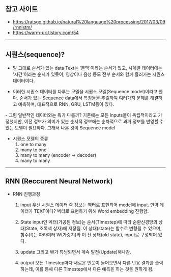 ## 참고 사이트
- https://ratsgo.github.io/natural%20language%20processing/2017/03/09/rnnlstm/
- https://warm-uk.tistory.com/54

---

## 시퀀스(sequence)?

- 말 그대로 순서가 있는 data
  Text는 '문맥'이라는 순서가 있고, 시계열 데이터에는 '시간'이라는 순서가 있듯이, 영상이나 음성 등도 전부 순서와 함께 흘러가는 시퀀스 데이터이다.

- 이러한 시퀀스 데이터를 다루는 모델을 시퀀스 모델(Sequence model)이라고 한다.
  순서가 있는 Sequence data에서 특징들을 추출하여 여러가지 문제를 해결하고 예측하며, 대표적으로 RNN, GRU, LSTM등이 있다.

​- 그럼 일반적인 데이터와는 뭐가 다를까?
  기존에는 모든 Inputs들이 독립적이라고 가정했지만, 이전 정보가 의미가 있는 순서적 정보에는 순차적으로 과거 정보를 반영할 수 있는 모델이 필요하다. 
  그래서 나온 것이 Sequence model

- 시퀀스 모델의 종류
  1) one to many
  2) many to one
  3) many to many (encoder -> decoder)
  4) many to many

---

## RNN (Reccurent Neural Network)

- RNN 진행과정

  1) input
     우선 시퀀스 데이터 즉 정보는 벡터로 표현되어 model에 input. 만약 데이터가 TEXT이다? 벡터로 표현하기 위해 Word embedding 진행함.

  2) State
     input인 벡터(가공된 정보)는 순서(Timestep)에 따라 순환신경망의 상태(State, 초록색 상자)에 저장됨. 이 상태(state)는 함수로 변형될 수 있으며, 함수(f)는 파라미터 W(가중치)와 이       전 상태(old state), input로 구성되어 있다.

  3) update
    그리고 W가 튜닝되면서 계속 발전(Update)해나감.

  4) output
    모든 Timestep마다 새로운 인풋이 들어오면서 다른 반응 결과를 출력하는데, 이를 통해 다른 Timestep에서 다른 예측을 하는 것을 원하게 됨.

​
